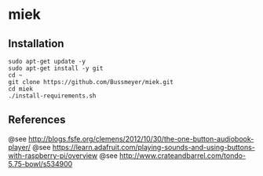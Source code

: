 # miek
## Installation
    sudo apt-get update -y
    sudo apt-get install -y git
    cd ~
    git clone https://github.com/Bussmeyer/miek.git
    cd miek
    ./install-requirements.sh

## References
@see http://blogs.fsfe.org/clemens/2012/10/30/the-one-button-audiobook-player/
@see https://learn.adafruit.com/playing-sounds-and-using-buttons-with-raspberry-pi/overview
@see http://www.crateandbarrel.com/tondo-5.75-bowl/s534900
